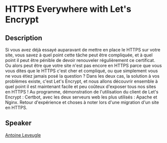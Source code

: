 # HTTPS Everywhere with Let's Encrypt

## Description

Si vous avez déjà essayé auparavant de mettre en place le HTTPS sur votre site, vous savez à quel point cette tâche peut être compliquée, et à quel point il peut être pénible de devoir renouveler régulièrement ce certificat. 
Ou alors peut être que votre site n'est pas encore en HTTPS parce que vous vous dites que le HTTPS c'est cher et compliqué, ou que simplement vous ne vous étiez jamais posé la question ? 
Dans les deux cas, la solution à vos problèmes existe, c'est Let's Encrypt, et nous allons découvrir ensemble à quel point il est maintenant facile et peu coûteux d'exposer tous nos sites en HTTPS ! 
Au programme, démonstration de l'utilisation du client de Let's Encrypt : Certbot, avec les deux serveurs web les plus utilisés : Apache et Nginx. 
Retour d'expérience et choses à noter lors d'une migration d'un site en HTTPS. 

## Speaker

[Antoine Leveugle](../speakers/antoineleveugle.md)

